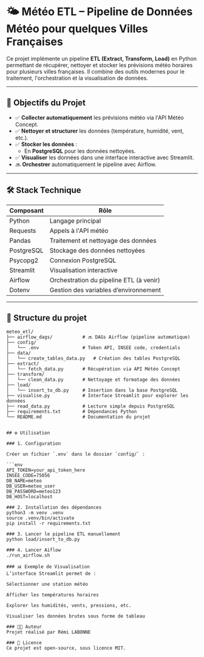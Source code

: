 # 🌤️ Météo ETL – Pipeline de Données Météo pour quelques Villes Françaises

Ce projet implémente un pipeline **ETL (Extract, Transform, Load)** en Python permettant de récupérer, nettoyer et stocker les prévisions météo horaires pour plusieurs villes françaises. Il combine des outils modernes pour le traitement, l'orchestration et la visualisation de données.

---

## 🚀 Objectifs du Projet

- ✅ **Collecter automatiquement** les prévisions météo via l'API Météo Concept.
- ✅ **Nettoyer et structurer** les données (température, humidité, vent, etc.).
- ✅ **Stocker les données** :
  - En **PostgreSQL** pour les données nettoyées.
- ✅ **Visualiser** les données dans une interface interactive avec Streamlit.
- 🔜 **Orchestrer** automatiquement le pipeline avec Airflow.

---

## 🛠️ Stack Technique

| Composant      | Rôle                                      |
|----------------|-------------------------------------------|
| Python         | Langage principal                         |
| Requests       | Appels à l'API météo                      |
| Pandas         | Traitement et nettoyage des données       |
| PostgreSQL     | Stockage des données nettoyées            |
| Psycopg2       | Connexion PostgreSQL                      |
| Streamlit      | Visualisation interactive                 |
| Airflow        | Orchestration du pipeline ETL (à venir)   |
| Dotenv         | Gestion des variables d’environnement     |

---

## 📁 Structure du projet

```text
meteo_etl/
├── airflow_dags/           # 🔜 DAGs Airflow (pipeline automatique)
├── config/
│   └── .env                # Token API, INSEE code, credentials
├── data/
│   └── create_tables_data.py   # Création des tables PostgreSQL
├── extract/
│   └── fetch_data.py       # Récupération via API Météo Concept
├── transform/
│   └── clean_data.py       # Nettoyage et formatage des données
├── load/
│   └── insert_to_db.py     # Insertion dans la base PostgreSQL
├── visualise.py            # Interface Streamlit pour explorer les données
├── read_data.py            # Lecture simple depuis PostgreSQL
├── requirements.txt        # Dépendances Python
└── README.md               # Documentation du projet


## ⚙️ Utilisation

### 1. Configuration

Créer un fichier `.env` dans le dossier `config/` :

```env
API_TOKEN=your_api_token_here
INSEE_CODE=75056
DB_NAME=meteo
DB_USER=meteo_user
DB_PASSWORD=meteo123
DB_HOST=localhost

### 2. Installation des dépendances
python3 -m venv .venv
source .venv/bin/activate
pip install -r requirements.txt

### 3. Lancer le pipeline ETL manuellement
python load/insert_to_db.py

### 4. Lancer Aiflow
./run_airflow.sh

### 📊 Exemple de Visualisation
L’interface Streamlit permet de :

Sélectionner une station météo

Afficher les températures horaires

Explorer les humidités, vents, pressions, etc.

Visualiser les données brutes sous forme de tableau

### 🧑‍💻 Auteur
Projet réalisé par Rémi LABONNE

### 📄 Licence
Ce projet est open-source, sous licence MIT.
